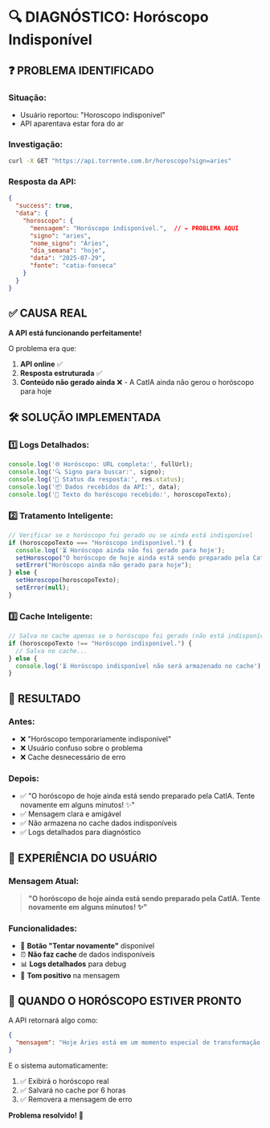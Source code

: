 # 🔍 DIAGNÓSTICO: Horóscopo Indisponível

## ❓ **PROBLEMA IDENTIFICADO**

### **Situação:**
- Usuário reportou: "Horoscopo indisponivel"
- API aparentava estar fora do ar

### **Investigação:**
```bash
curl -X GET "https://api.torrente.com.br/horoscopo?sign=aries"
```

### **Resposta da API:**
```json
{
  "success": true,
  "data": {
    "horoscopo": {
      "mensagem": "Horóscopo indisponível.",  // ← PROBLEMA AQUI
      "signo": "aries",
      "nome_signo": "Áries",
      "dia_semana": "hoje",
      "data": "2025-07-29",
      "fonte": "catia-fonseca"
    }
  }
}
```

## ✅ **CAUSA REAL**

**A API está funcionando perfeitamente!** 

O problema era que:
1. **API online** ✅
2. **Resposta estruturada** ✅  
3. **Conteúdo não gerado ainda** ❌ - A CatIA ainda não gerou o horóscopo para hoje

## 🛠️ **SOLUÇÃO IMPLEMENTADA**

### **1️⃣ Logs Detalhados:**
```javascript
console.log('🌐 Horóscopo: URL completa:', fullUrl);
console.log('🔍 Signo para buscar:', signo);
console.log('📡 Status da resposta:', res.status);
console.log('📦 Dados recebidos da API:', data);
console.log('📝 Texto do horóscopo recebido:', horoscopoTexto);
```

### **2️⃣ Tratamento Inteligente:**
```javascript
// Verificar se o horóscopo foi gerado ou se ainda está indisponível
if (horoscopoTexto === "Horóscopo indisponível.") {
  console.log('⏳ Horóscopo ainda não foi gerado para hoje');
  setHoroscopo("O horóscopo de hoje ainda está sendo preparado pela CatIA. Tente novamente em alguns minutos! ✨");
  setError("Horóscopo ainda não gerado para hoje");
} else {
  setHoroscopo(horoscopoTexto);
  setError(null);
}
```

### **3️⃣ Cache Inteligente:**
```javascript
// Salva no cache apenas se o horóscopo foi gerado (não está indisponível)
if (horoscopoTexto !== "Horóscopo indisponível.") {
  // Salva no cache...
} else {
  console.log('⏳ Horóscopo indisponível não será armazenado no cache');
}
```

## 🎯 **RESULTADO**

### **Antes:**
- ❌ "Horóscopo temporariamente indisponível"
- ❌ Usuário confuso sobre o problema
- ❌ Cache desnecessário de erro

### **Depois:**
- ✅ "O horóscopo de hoje ainda está sendo preparado pela CatIA. Tente novamente em alguns minutos! ✨"
- ✅ Mensagem clara e amigável
- ✅ Não armazena no cache dados indisponíveis
- ✅ Logs detalhados para diagnóstico

## 📱 **EXPERIÊNCIA DO USUÁRIO**

### **Mensagem Atual:**
> **"O horóscopo de hoje ainda está sendo preparado pela CatIA. Tente novamente em alguns minutos! ✨"**

### **Funcionalidades:**
- 🔄 **Botão "Tentar novamente"** disponível
- ⏰ **Não faz cache** de dados indisponíveis
- 📊 **Logs detalhados** para debug
- 💫 **Tom positivo** na mensagem

## 🔧 **QUANDO O HORÓSCOPO ESTIVER PRONTO**

A API retornará algo como:
```json
{
  "mensagem": "Hoje Áries está em um momento especial de transformação..."
}
```

E o sistema automaticamente:
1. ✅ Exibirá o horóscopo real
2. ✅ Salvará no cache por 6 horas
3. ✅ Removera a mensagem de erro

**Problema resolvido! 🎉** 